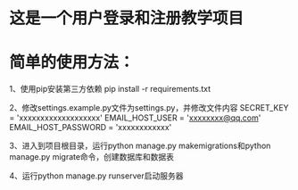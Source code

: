 # 这是一个用户登录和注册教学项目
# 简单的使用方法：

1、使用pip安装第三方依赖
pip install -r requirements.txt

2、修改settings.example.py文件为settings.py，并修改文件内容
SECRET_KEY = 'xxxxxxxxxxxxxxxxxxx'
EMAIL_HOST_USER = 'xxxxxxxx@qq.com'
EMAIL_HOST_PASSWORD = 'xxxxxxxxxxxx'

3、进入到项目根目录，运行python manage.py makemigrations和python manage.py migrate命令，创建数据库和数据表

4、运行python manage.py runserver启动服务器

